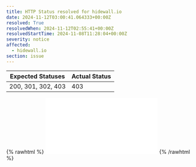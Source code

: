 ```yaml
---
title: HTTP Status resolved for hidewall.io
date: 2024-11-12T03:00:41.064333+00:00Z
resolved: True
resolvedWhen: 2024-11-12T02:55:41+00:00Z
resolvedStartTime: 2024-11-08T11:28:04+00:00Z
severity: notice
affected:
  - hidewall.io
section: issue
---
```


| Expected Statuses | Actual Status  |
|-------------------|----------------|
| 200, 301, 302, 403 | 403 |


{% rawhtml %}
<embed src="./hidewall.io-http.html" type="text/html">
{% /rawhtml %}